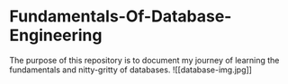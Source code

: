 # Fundamentals-Of-Database-Engineering
The purpose of this repository is to document my journey of learning the fundamentals and nitty-gritty of databases.
![[database-img.jpg]]
